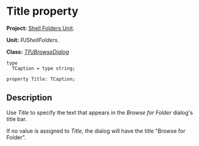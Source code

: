 # Title property #

**Project:** [Shell Folders Unit](ShellFoldersUnit.md).

**Unit:** _PJShellFolders_.

**Class:** _[TPJBrowseDialog](TPJBrowseDialog.md)_

```
type
  TCaption = type string;

property Title: TCaption;
```

## Description ##

Use _Title_ to specify the text that appears in the _Browse for Folder_ dialog's title bar.

If no value is assigned to _Title_, the dialog will have the title "Browse for Folder".
